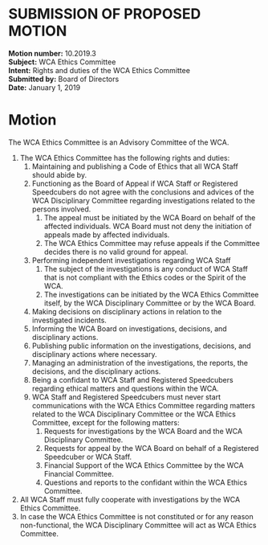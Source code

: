 # SUBMISSION OF PROPOSED MOTION

**Motion number:** 10.2019.3  
**Subject:** WCA Ethics Committee  
**Intent:** Rights and duties of the WCA Ethics Committee  
**Submitted by:** Board of Directors  
**Date:** January 1, 2019  

# Motion

The WCA Ethics Committee is an Advisory Committee of the WCA.

1. The WCA Ethics Committee has the following rights and duties:
   1. Maintaining and publishing a Code of Ethics that all WCA Staff should abide by.
   2. Functioning as the Board of Appeal if WCA Staff or Registered Speedcubers do not agree with the conclusions and advices of the WCA Disciplinary Committee regarding investigations related to the persons involved.
      1. The appeal must be initiated by the WCA Board on behalf of the affected individuals. WCA Board must not deny the initiation of appeals made by affected individuals.
      2. The WCA Ethics Committee may refuse appeals if the Committee decides there is no valid ground for appeal.
   3. Performing independent investigations regarding WCA Staff
      1. The subject of the investigations is any conduct of WCA Staff that is not compliant with the Ethics codes or the Spirit of the WCA.
      2. The investigations can be initiated by the WCA Ethics Committee itself, by the WCA Disciplinary Committee or by the WCA Board.
   4. Making decisions on disciplinary actions in relation to the investigated incidents.
   5. Informing the WCA Board on investigations, decisions, and disciplinary actions.
   6. Publishing public information on the investigations, decisions, and disciplinary actions where necessary.
   7. Managing an administration of the investigations, the reports, the decisions, and the disciplinary actions.
   8. Being a confidant to WCA Staff and Registered Speedcubers regarding ethical matters and questions within the WCA.
   9. WCA Staff and Registered Speedcubers must never start communications with the WCA Ethics Committee regarding matters related to the WCA Disciplinary Committee or the WCA Ethics Committee, except for the following matters:
      1. Requests for investigations by the WCA Board and the WCA Disciplinary Committee.
      2. Requests for appeal by the WCA Board on behalf of a Registered Speedcuber or WCA Staff.
      3. Financial Support of the WCA Ethics Committee by the WCA Financial Committee.
      4. Questions and reports to the confidant within the WCA Ethics Committee.
2. All WCA Staff must fully cooperate with investigations by the WCA Ethics Committee.
3. In case the WCA Ethics Committee is not constituted or for any reason non-functional, the WCA Disciplinary Committee will act as WCA Ethics Committee.
